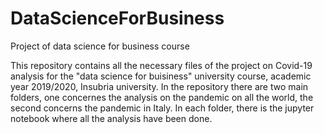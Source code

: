 # DataScienceForBusiness
Project of data science for business course

This repository contains all the necessary files of the project on Covid-19 analysis for the 
"data science for buisiness" university course, academic year 2019/2020, Insubria university.
In the repository there are two main folders, one concernes the analysis on the pandemic on all the world,
the second concerns the pandemic in Italy. In each folder, there is the jupyter notebook where all the
analysis have been done.
